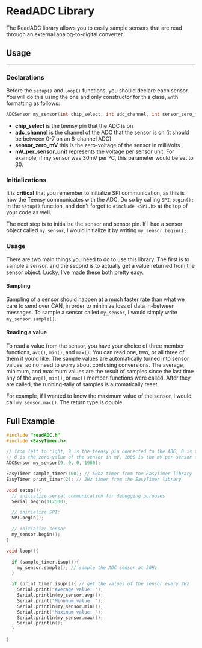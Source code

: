 # ReadADC Library

The ReadADC library allows you to easily sample sensors that are read through an external analog-to-digital converter.

## Usage
---

### Declarations
Before the `setup()` and `loop()` functions, you should declare each sensor. You will do this using the one and only constructor for this class, with formatting as follows:

```cpp
ADCSensor my_sensor(int chip_select, int adc_channel, int sensor_zero_mV, int mV_per_sensor_unit);
```

* __chip_select__ is the teensy pin that the ADC is on
* __adc_channel__ is the channel of the ADC that the sensor is on (it should be between 0-7 on an 8-channel ADC)
* __sensor_zero_mV__ this is the zero-voltage of the sensor in milliVolts
* __mV_per_sensor_unit__ represents the voltage per sensor unit. For example, if my sensor was 30mV per ºC, this parameter would be set to 30.

### Initializations
It is __critical__ that you remember to initialize SPI communication, as this is how the Teensy communicates with the ADC. Do so by calling `SPI.begin();` in the `setup()` function, and don't forget to `#include <SPI.h>` at the top of your code as well.

The next step is to initialize the sensor and sensor pin. If I had a sensor object called `my_sensor`, I would initialize it by writing `my_sensor.begin();`.

### Usage

There are two main things you need to do to use this library. The first is to sample a sensor, and the second is to actually get a value returned from the sensor object. Lucky, I've made these both pretty easy.

#### Sampling
Sampling of a sensor should happen at a much faster rate than what we care to send over CAN, in order to minimize loss of data in-between messages. To sample a sensor called `my_sensor`, I would simply write `my_sensor.sample()`.


#### Reading a value
To read a value from the sensor, you have your choice of three member functions, `avg()`, `min()`, and `max()`. You can read one, two, or all three of them if you'd like. The sample values are automatically turned into sensor values, so no need to worry about confusing conversions. The average, minimum, and maximum values are the result of samples since the last time any of the `avg()`, `min()`, or `max()` member-functions were called. After they are called, the running-tally of samples is automatically reset.

For example, if I wanted to know the maximum value of the sensor, I would call `my_sensor.max()`. The return type is double.

## Full Example
```cpp
#include "readADC.h"
#include <EasyTimer.h>

// from left to right, 9 is the teensy pin connected to the ADC, 0 is the ADC pin that the sensor is on,
// 0 is the zero-value of the sensor in mV, 1000 is the mV per sensor unit,
ADCSensor my_sensor(9, 0, 0, 1000);

EasyTimer sample_timer(100); // 50hz timer from the EasyTimer library
EasyTimer print_timer(2); // 2Hz timer from the EasyTimer library

void setup(){
  // initialize serial communication for debugging purposes
  Serial.begin(112500);

  // initialize SPI:
  SPI.begin();

  // initialize sensor
  my_sensor.begin();
}

void loop(){

  if (sample_timer.isup()){
    my_sensor.sample(); // sample the ADC sensor at 50Hz
  }

  if (print_timer.isup()){ // get the values of the sensor every 2Hz
    Serial.print("Average value: ");
    Serial.println(my_sensor.avg());
    Serial.print("Minumum value: ");
    Serial.println(my_sensor.min());
    Serial.print("Maximum value: ");
    Serial.println(my_sensor.max());
    Serial.println();
  }

}
```
